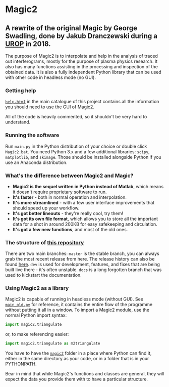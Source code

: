 # Magic2
## A rewrite of the original Magic by George Swadling, done by Jakub Dranczewski during a [UROP](http://www.imperial.ac.uk/urop "Undergraduate Research Opportunities Programme") in 2018.

The purpose of Magic2 is to interpolate and help in the analysis of traced out interferograms, mostly for the purpose of plasma physics research. It also has many functions assisting in the processing and inspection of the obtained data. It is also a fully independent Python library that can be used with other code in headless mode (no GUI).

### Getting help
[`help.html`](help.html) in the main catalogue of this project contains all the information you should need to use the GUI of Magic2.

All of the code is heavily commented, so it shouldn't be very hard to understand.

### Running the software
Run `main.py` in the Python distribution of your choice or double click `Magic2.bat`. You need Python 3.x and a few additional libraries: `scipy`, `matplotlib`, and `skimage`. Those should be installed alongside Python if you use an Anaconda distribution.

### What's the difference between Magic2 and Magic?
- **Magic2 is the sequel written in Python instead of Matlab**, which means it doesn't require proprietary software to run.
- **It's faster** - both in normal operation and interpolation.
- **It's more streamlined** - with a few user interface improvements that should speed up your workflow.
- **It's got better lineouts** - they're really cool, try them!
- **It's got its own file format**, which allows you to store all the important data for a shot in around 200KB for easy safekeeping and circulation.
- **It's got a few new functions**, and most of the old ones.

### The structure of [this repository](https://github.com/jdranczewski/Magic2)
There are two main branches: `master` is the stable branch, you can always grab the most recent release from here. The release history can also be found [here](https://github.com/jdranczewski/Magic2/releases). `dev` is used for development, features, and fixes that are being built live there - it's often unstable. `docs` is a long forgotten branch that was used to kickstart the documentation.


### Using Magic2 as a library
Magic2 is capable of running in headless mode (without GUI). See [`main_old.py`](main_old.py) for reference, it contains the entire flow of the programme without putting it all in a window. To import a Magic2 module, use the normal Python import syntax:
```python
import magic2.triangulate
```
or, to make referencing easier:
```python
import magic2.triangulate as m2triangulate
```
You have to have the [`magic2`](magic2) folder in a place where Python can find it, either in the same directory as your code, or in a folder that is in your PYTHONPATH.

Bear in mind that while Magic2's functions and classes are general, they will expect the data you provide them with to have a particular structure.
